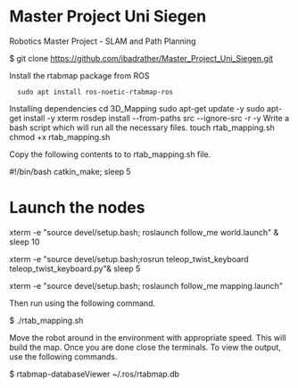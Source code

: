 # Master Project Uni Siegen
Robotics Master Project - SLAM and Path Planning

  $ git clone https://github.com/ibadrather/Master_Project_Uni_Siegen.git
  
Install the rtabmap package from ROS

      sudo apt install ros-noetic-rtabmap-ros
Installing dependencies
      cd 3D_Mapping
      sudo apt-get update -y
      sudo apt-get install -y xterm
      rosdep install --from-paths src --ignore-src -r -y
 Write a bash script which will run all the necessary files.
      touch rtab_mapping.sh
      chmod +x rtab_mapping.sh
  
Copy the following contents to to rtab_mapping.sh file.

  #!/bin/bash
  catkin_make;
  sleep 5
  # Launch the nodes
  xterm  -e "source devel/setup.bash; roslaunch follow_me world.launch" &
  sleep 10

  xterm  -e "source devel/setup.bash;rosrun teleop_twist_keyboard teleop_twist_keyboard.py"&
  sleep 5

  xterm  -e "source devel/setup.bash; roslaunch follow_me mapping.launch"
  
Then run using the following command.

  $ ./rtab_mapping.sh
  
Move the robot around in the environment with appropriate speed. This will build the map. Once you are done close the terminals. To view the output, use the following commands.

  $ rtabmap-databaseViewer ~/.ros/rtabmap.db
